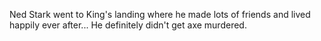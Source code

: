 Ned Stark went to King's landing where he made lots of friends and lived
happily ever after...  He definitely didn't get axe murdered.
